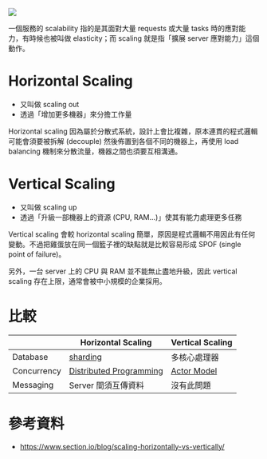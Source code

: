 ![](<https://raw.githubusercontent.com/Jamison-Chen/KM-software/master/img/horizontal-scaling-vs-vertical-scaling.png>)

一個服務的 scalability 指的是其面對大量 requests 或大量 tasks 時的應對能力，有時候也被叫做 elasticity；而 scaling 就是指「擴展 server 應對能力」這個動作。

# Horizontal Scaling

- 又叫做 scaling out
- 透過「增加更多機器」來分擔工作量

Horizontal scaling 因為屬於分散式系統，設計上會比複雜，原本連貫的程式邏輯可能會須要被拆解 (decouple) 然後佈置到各個不同的機器上，再使用 load balancing 機制來分散流量，機器之間也須要互相溝通。

# Vertical Scaling

- 又叫做 scaling up
- 透過「升級一部機器上的資源 (CPU, RAM...)」使其有能力處理更多任務

Vertical scaling 會較 horizontal scaling 簡單，原因是程式邏輯不用因此有任何變動。不過把雞蛋放在同一個籃子裡的缺點就是比較容易形成 SPOF (single point of failure)。

另外，一台 server 上的 CPU 與 RAM 並不能無止盡地升級，因此 vertical scaling 存在上限，通常會被中小規模的企業採用。

# 比較

| |Horizontal Scaling|Vertical Scaling|
|---|---|---|
|Database|[sharding](</Database/Sharding vs. Partitioning.md#Sharding>)|多核心處理器|
|Concurrency|[Distributed Programming](</System Design/Distributed Programming.md>)|[Actor Model](</System Design/Actor Model.md>)|
|Messaging|Server 間須互傳資料|沒有此問題|

# 參考資料

- <https://www.section.io/blog/scaling-horizontally-vs-vertically/>
